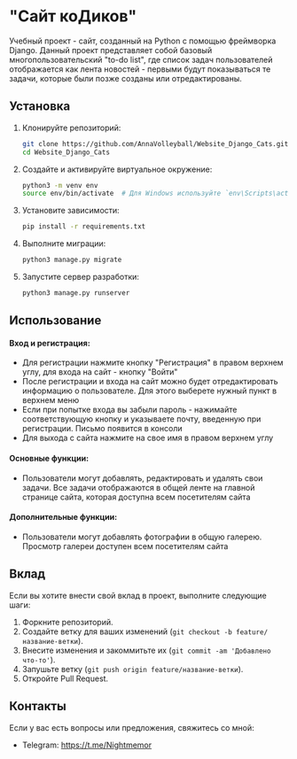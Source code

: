 # "Сайт коДиков"

Учебный проект - сайт, созданный на Python  с помощью фреймворка
Django. Данный проект представляет собой базовый многопользовательский "to-do list",
где список задач пользователей отображается как лента новостей - первыми будут
показываться те задачи, которые были позже созданы или отредактированы.

## Установка 

1. Клонируйте репозиторий:

    ```sh
    git clone https://github.com/AnnaVolleyball/Website_Django_Cats.git
    cd Website_Django_Cats
    ```

2. Создайте и активируйте виртуальное окружение:

    ```sh
    python3 -m venv env
    source env/bin/activate  # Для Windows используйте `env\Scripts\activate`
    ```

3. Установите зависимости:

    ```sh
    pip install -r requirements.txt
    ```

4. Выполните миграции:

    ```sh
    python3 manage.py migrate
    ```

5. Запустите сервер разработки:

    ```sh
    python3 manage.py runserver
    ```

## Использование

#### Вход и регистрация:
- Для регистрации нажмите кнопку "Регистрация" в правом верхнем углу, для входа на сайт - кнопку "Войти"
- После регистрации и входа на сайт можно будет отредактировать информацию о пользователе. Для этого выберете нужный пункт в верхнем меню
- Если при попытке входа вы забыли пароль - нажимайте соответствующую кнопку и указываете почту, введенную при регистрации. Письмо появится в консоли
- Для выхода с сайта нажмите на свое имя в правом верхнем углу

#### Основные функции:
- Пользователи могут добавлять, редактировать и удалять свои задачи. Все задачи отображаются в общей ленте на главной странице сайта, которая доступна всем посетителям сайта

#### Дополнительные функции:
- Пользователи могут добавлять фотографии в общую галерею. Просмотр галереи доступен всем посетителям сайта

## Вклад

Если вы хотите внести свой вклад в проект, выполните следующие шаги:

1. Форкните репозиторий.
2. Создайте ветку для ваших изменений (`git checkout -b feature/название-ветки`).
3. Внесите изменения и закоммитьте их (`git commit -am 'Добавлено что-то'`).
4. Запушьте ветку (`git push origin feature/название-ветки`).
5. Откройте Pull Request.

## Контакты

Если у вас есть вопросы или предложения, свяжитесь со мной:

- Telegram: https://t.me/Nightmemor
